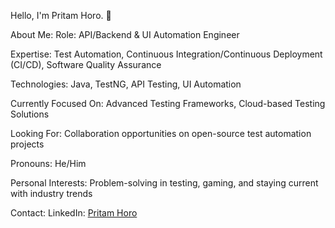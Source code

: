 Hello, I'm Pritam Horo. 👋



About Me: 
Role: API/Backend & UI Automation Engineer

Expertise: Test Automation, Continuous Integration/Continuous Deployment (CI/CD), Software Quality Assurance

Technologies: Java, TestNG, API Testing, UI Automation

Currently Focused On: Advanced Testing Frameworks, Cloud-based Testing Solutions

Looking For: Collaboration opportunities on open-source test automation projects

Pronouns: He/Him

Personal Interests: Problem-solving in testing, gaming, and staying current with industry trends

Contact:
LinkedIn:  [Pritam Horo](https://www.linkedin.com/in/pritam-h17/)
